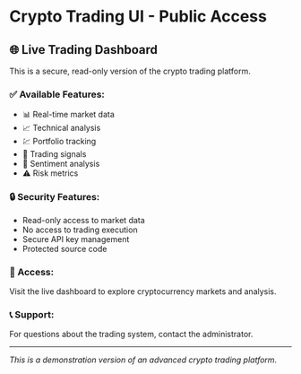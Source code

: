 # Crypto Trading UI - Public Access

## 🌐 Live Trading Dashboard

This is a secure, read-only version of the crypto trading platform.

### ✅ Available Features:
- 📊 Real-time market data
- 📈 Technical analysis  
- 💹 Portfolio tracking
- 🎯 Trading signals
- 📱 Sentiment analysis
- ⚠️ Risk metrics

### 🔒 Security Features:
- Read-only access to market data
- No access to trading execution
- Secure API key management
- Protected source code

### 🚀 Access:
Visit the live dashboard to explore cryptocurrency markets and analysis.

### 📞 Support:
For questions about the trading system, contact the administrator.

---
*This is a demonstration version of an advanced crypto trading platform.*
